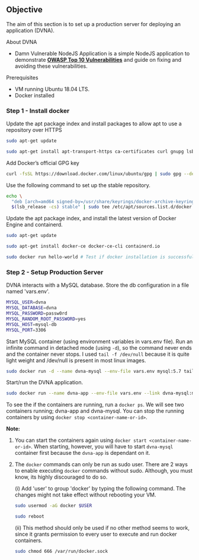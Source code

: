 ## **Objective**

The aim of this section is to set up a production server for deploying an application (DVNA).

About DVNA

-   Damn Vulnerable NodeJS Application is a simple NodeJS application to demonstrate **[OWASP Top 10 Vulnerabilities](https://www.owasp.org/index.php/Top_10-2017_Top_10)** and guide on fixing and avoiding these vulnerabilities.

Prerequisites

-   VM running Ubuntu 18.04 LTS.
-   Docker installed

### **Step 1 - Install docker**

Update the apt package index and install packages to allow apt to use a repository over HTTPS

```bash
sudo apt-get update

sudo apt-get install apt-transport-https ca-certificates curl gnupg lsb-release
```
    
Add Docker’s official GPG key

```bash
curl -fsSL https://download.docker.com/linux/ubuntu/gpg | sudo gpg --dearmor -o /usr/share/keyrings docker-archive-keyring.gpg
```
    
Use the following command to set up the stable repository.

```bash
echo \
  "deb [arch=amd64 signed-by=/usr/share/keyrings/docker-archive-keyring.gpg] https://download.docker.com/linux/ubuntu \
  $(lsb_release -cs) stable" | sudo tee /etc/apt/sources.list.d/docker.list > /dev/null
```
    
Update the apt package index, and install the latest version of Docker Engine and containerd.

```bash
sudo apt-get update

sudo apt-get install docker-ce docker-ce-cli containerd.io

sudo docker run hello-world # Test if docker installation is successful 
```
    

### **Step 2 - Setup Production Server**

DVNA interacts with a MySQL database. Store the db configuration in a file named 'vars.env'.

```bash
MYSQL_USER=dvna
MYSQL_DATABASE=dvna
MYSQL_PASSWORD=passw0rd
MYSQL_RANDOM_ROOT_PASSWORD=yes
MYSQL_HOST=mysql-db
MYSQL_PORT=3306
```
	
Start MySQL container (using environment variables in vars.env file). Run an infinite command in detached mode (using `-d`), so the command never ends and the container never stops. I used `tail -f /dev/null` because it is quite light weight and /dev/null is present in most linux images.
   
```bash
sudo docker run -d --name dvna-mysql --env-file vars.env mysql:5.7 tail -f /dev/null
```
    
Start/run the DVNA application.

```bash
sudo docker run --name dvna-app --env-file vars.env --link dvna-mysql:mysql-db -p 9090:9090 -d appsecco/dvna
```

To see the if the containers are running, run a `docker ps`. We will see two containers running; dvna-app and dvna-mysql. You can stop the running containers by using `docker stop <container-name-or-id>`. 
	
<b>**Note:**</b> 

1.  You can start the containers again using `docker start <container-name-or-id>`. When starting, however, you will have to start `dvna-mysql` container first because the `dvna-app` is dependant on it.

2. The `docker` commands can only be run as sudo user. There are 2 ways to enable executing `docker` commands without sudo. Although, you must know, its highly discouraged to do so. 

    (i) Add 'user' to group 'docker' by typing the following command. The changes might not take effect without rebooting your VM. 
    ```bash
    sudo usermod -aG docker $USER

    sudo reboot
    ```

    (ii) This method should only be used if no other method seems to work, since it grants permission to every user to execute and run docker containers.
    ```bash
    sudo chmod 666 /var/run/docker.sock
    ```